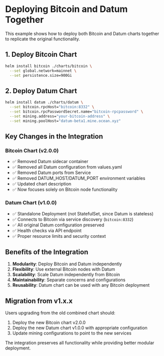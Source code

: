 # Deploying Bitcoin and Datum Together

This example shows how to deploy both Bitcoin and Datum charts together to replicate the original functionality.

## 1. Deploy Bitcoin Chart

```bash
helm install bitcoin ./charts/bitcoin \
  --set global.network=mainnet \
  --set persistence.size=900Gi
```

## 2. Deploy Datum Chart

```bash
helm install datum ./charts/datum \
  --set bitcoin.rpcHost="bitcoin:8332" \
  --set bitcoin.rpcPasswordSecret.name="bitcoin-rpcpassword" \
  --set mining.address="your-bitcoin-address" \
  --set mining.poolHost="datum-beta1.mine.ocean.xyz"
```

## Key Changes in the Integration

### Bitcoin Chart (v2.0.0)
- ✅ Removed Datum sidecar container
- ✅ Removed all Datum configuration from values.yaml
- ✅ Removed Datum ports from Service
- ✅ Removed DATUM_HOST/DATUM_PORT environment variables
- ✅ Updated chart description
- ✅ Now focuses solely on Bitcoin node functionality

### Datum Chart (v1.0.0)
- ✅ Standalone Deployment (not StatefulSet, since Datum is stateless)
- ✅ Connects to Bitcoin via service discovery (`bitcoin:8332`)
- ✅ All original Datum configuration preserved
- ✅ Health checks via API endpoint
- ✅ Proper resource limits and security context

## Benefits of the Integration

1. **Modularity**: Deploy Bitcoin and Datum independently
2. **Flexibility**: Use external Bitcoin nodes with Datum
3. **Scalability**: Scale Datum independently from Bitcoin
4. **Maintainability**: Separate concerns and configurations
5. **Reusability**: Datum chart can be used with any Bitcoin deployment

## Migration from v1.x.x

Users upgrading from the old combined chart should:

1. Deploy the new Bitcoin chart v2.0.0
2. Deploy the new Datum chart v1.0.0 with appropriate configuration
3. Update mining configurations to point to the new services

The integration preserves all functionality while providing better modular deployment.